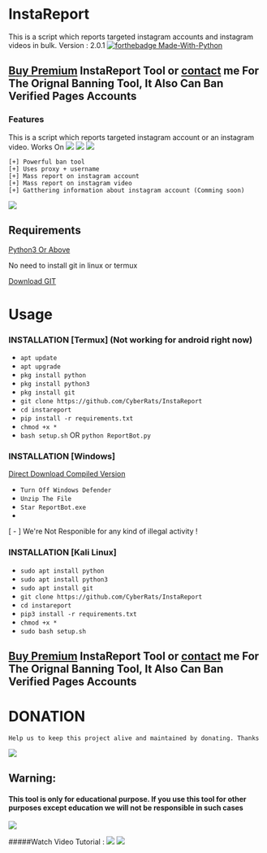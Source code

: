 # InstaReport
This is a script which reports targeted instagram accounts and instagram videos in bulk.
Version : 2.0.1
[![forthebadge Made-With-Python](http://ForTheBadge.com/images/badges/made-with-python.svg)](https://www.python.org/)

## **[Buy Premium](https://t.me/ItzMe_Anon) InstaReport Tool or [contact](https://t.me/ItzMe_Anon) me For The Orignal Banning Tool, It Also Can Ban Verified Pages Accounts**

### Features
This is a script which reports targeted instagram account or an instagram video. 
Works On
<a href="https://t.me/Cyber_Rats"><img src="https://img.shields.io/badge/Android-3DDC84?style=for-the-badge&logo=android&logoColor=white"></a>
<a href="https://t.me/Cyber_Rats"><img src="https://img.shields.io/badge/Windows-0078D6?style=for-the-badge&logo=windows&logoColor=white"></a>
<a href="https://t.me/Cyber_Rats"><img src="https://img.shields.io/badge/-kali%20linux-lightgrey"></a>
```
[+] Powerful ban tool 
[+] Uses proxy + username
[+] Mass report on instagram account
[+] Mass report on instagram video
[+] Gatthering information about instagram account (Comming soon)

```



<a href="https://t.me/ItzMe_Anon"><img src="https://img.shields.io/badge/Telegram-2CA5E0?style=for-the-badge&logo=telegram&logoColor=white"></a>

## Requirements
[Python3 Or Above](https://www.python.org/downloads/)

No need to install git in linux or termux

[Download GIT](https://git-scm.com/downloads)

# Usage 


### INSTALLATION [Termux] (Not working for android right now) 

* `apt update`
* `apt upgrade`
* `pkg install python`
* `pkg install python3`
* `pkg install git`
* `git clone https://github.com/CyberRats/InstaReport`
* `cd instareport`
* `pip install -r requirements.txt`
* `chmod +x *`
* `bash setup.sh` OR `python ReportBot.py`

### INSTALLATION [Windows]
[Direct Download Compiled Version](https://github.com/CyberRats/InstaReport/releases/tag/v1)

* `Turn Off Windows Defender`
* `Unzip The File`
* `Star ReportBot.exe`
* 
[ - ] We're Not Responible for any kind of illegal activity !

### INSTALLATION [Kali Linux]

* `sudo apt install python`
* `sudo apt install python3`
* `sudo apt install git`
* `git clone https://github.com/CyberRats/InstaReport`
* `cd instareport`
* `pip3 install -r requirements.txt`
* `chmod +x *`
* `sudo bash setup.sh`


## **[Buy Premium](https://t.me/ItzMe_Anon) InstaReport Tool or [contact](https://t.me/ItzMe_Anon) me For The Orignal Banning Tool, It Also Can Ban Verified Pages Accounts**


# DONATION
```Help us to keep this project alive and maintained by donating. Thanks```

<a href="https://commerce.coinbase.com/checkout/992a5a00-182e-48fa-b991-49e2fbdab01c"><img src="https://img.shields.io/badge/Bitcoin-000000?style=for-the-badge&logo=bitcoin&logoColor=white"></a>

## Warning:
#### This tool is only for educational purpose. If you use this tool for other purposes except education we will not be responsible in such cases

<a href="https://t.me/Cyber_Rats"><img src="https://img.shields.io/badge/Telegram-2CA5E0?style=for-the-badge&logo=telegram&logoColor=white"></a>

#####Watch Video Tutorial : 
<a href="https://youtu.be/MsHJrjeFsNQ"><img src="https://img.shields.io/badge/Video%20Tutorial-red.svg?logo=Youtube"></a>
<a href="https://t.me/Cyber_Rats"><img src="https://img.shields.io/badge/Reprt%20Bugs-greeen.svg?logo=Bugs"></a>
